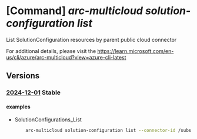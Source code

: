 # [Command] _arc-multicloud solution-configuration list_

List SolutionConfiguration resources by parent public cloud connector

For additional details, please visit the https://learn.microsoft.com/en-us/cli/azure/arc-multicloud?view=azure-cli-latest

## Versions

### [2024-12-01](/Resources/mgmt-plane/L3tyZXNvdXJjZXVyaX0vcHJvdmlkZXJzL21pY3Jvc29mdC5oeWJyaWRjb25uZWN0aXZpdHkvc29sdXRpb25jb25maWd1cmF0aW9ucw==/2024-12-01.xml) **Stable**

<!-- mgmt-plane /{resourceuri}/providers/microsoft.hybridconnectivity/solutionconfigurations 2024-12-01 -->

#### examples

- SolutionConfigurations_List
    ```bash
        arc-multicloud solution-configuration list --connector-id /subscriptions/{}/resourceGroups/{}/providers/Microsoft.HybridConnectivity/publicCloudConnectors/{}
    ```
